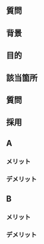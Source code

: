 ## 質問

<!-- // 質問の内容を書きます -->

## 背景

<!-- // その背景を書きます -->

## 目的

<!-- // 目的(やりたいこと)を書きます -->

## 該当箇所

<!-- // コードで該当箇所があれば書きます -->

## 質問

<!-- // AかBのどちらがいいか(Cもある場合はCも追加して書く) -->

## 採用

<!-- // 結論を先に書く -->

## A <!-- // 選択肢を書く -->

### メリット

### デメリット

## B

### メリット

### デメリット
